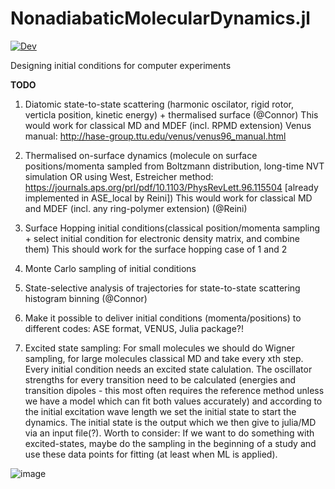 # NonadiabaticMolecularDynamics.jl

[![Dev](https://img.shields.io/badge/docs-dev-blue.svg)](https://maurergroup.github.io/NonadiabaticMolecularDynamics.jl/dev/)

Designing initial conditions for computer experiments

**TODO**
1. Diatomic state-to-state scattering (harmonic oscilator, rigid rotor, verticla position, kinetic energy) + thermalised surface (@Connor)
This would work for classical MD and MDEF (incl. RPMD extension)
Venus manual: http://hase-group.ttu.edu/venus/venus96_manual.html

2. Thermalised on-surface dynamics (molecule on surface positions/momenta sampled from Boltzmann distribution, long-time NVT simulation OR 
using West, Estreicher method: https://journals.aps.org/prl/pdf/10.1103/PhysRevLett.96.115504 [already implemented in ASE_local by Reini])
This would work for classical MD and MDEF (incl. any ring-polymer extension) (@Reini)

3. Surface Hopping initial conditions(classical position/momenta sampling + select initial condition for electronic density matrix, and combine them)
This should work for the surface hopping case of 1 and 2

4. Monte Carlo sampling of initial conditions

5. State-selective analysis of trajectories for state-to-state scattering histogram binning (@Connor)


6. Make it possible to deliver initial conditions (momenta/positions) to different codes: ASE format, VENUS, Julia package?!

7. Excited state sampling: For small molecules we should do Wigner sampling, for large molecules classical MD and take every xth step. Every initial condition needs an excited state calulation. The oscillator strengths for every transition need to be calculated (energies and transition dipoles - this most often requires the reference method unless we have a model which can fit both values accurately) and according to the initial excitation wave length we set the initial state to start the dynamics. The initial state is the output which we then give to julia/MD via an input file(?). 
Worth to consider: If we want to do something with excited-states, maybe do the sampling in the beginning of a study and use these data points for fitting (at least when ML is applied).

![image](https://user-images.githubusercontent.com/38594562/100458375-91ea4880-30bb-11eb-9118-bb8eb97eaed3.png)
